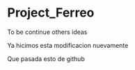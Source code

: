 # Project_Ferreo
To be continue others ideas

Ya hicimos esta modificacion nuevamente

Que pasada esto de github